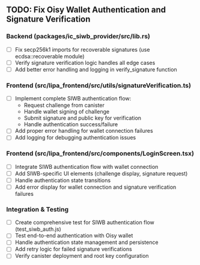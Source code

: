 ## TODO: Fix Oisy Wallet Authentication and Signature Verification

### Backend (packages/ic_siwb_provider/src/lib.rs)
- [ ] Fix secp256k1 imports for recoverable signatures (use ecdsa::recoverable module)
- [ ] Verify signature verification logic handles all edge cases
- [ ] Add better error handling and logging in verify_signature function

### Frontend (src/lipa_frontend/src/utils/signatureVerification.ts)
- [ ] Implement complete SIWB authentication flow:
  - Request challenge from canister
  - Handle wallet signing of challenge
  - Submit signature and public key for verification
  - Handle authentication success/failure
- [ ] Add proper error handling for wallet connection failures
- [ ] Add logging for debugging authentication issues

### Frontend (src/lipa_frontend/src/components/LoginScreen.tsx)
- [ ] Integrate SIWB authentication flow with wallet connection
- [ ] Add SIWB-specific UI elements (challenge display, signature request)
- [ ] Handle authentication state transitions
- [ ] Add error display for wallet connection and signature verification failures

### Integration & Testing
- [ ] Create comprehensive test for SIWB authentication flow (test_siwb_auth.js)
- [ ] Test end-to-end authentication with Oisy wallet
- [ ] Handle authentication state management and persistence
- [ ] Add retry logic for failed signature verifications
- [ ] Verify canister deployment and root key configuration
